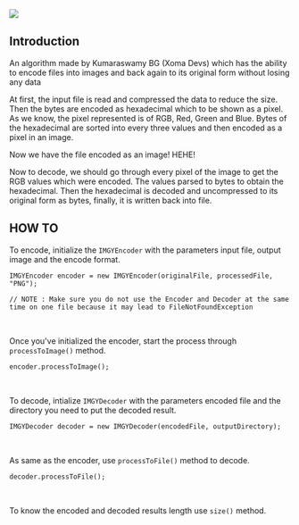 <img src="https://imgy-android.vercel.app/iMGY.svg">

## Introduction

An algorithm made by Kumaraswamy BG (Xoma Devs) which has the ability to encode files into images and back again to its original form without losing any data

At first, the input file is read and compressed the data to reduce the size. Then the bytes are encoded as hexadecimal which to be shown as a pixel. As we know, the pixel represented is of RGB, Red, Green and Blue. Bytes of the hexadecimal are sorted into every three values and then encoded as a pixel in an image.

Now we have the file encoded as an image! HEHE!

Now to decode, we should go through every pixel of the image to get the RGB values which were encoded. The values parsed to bytes to obtain the hexadecimal. Then the hexadecimal is decoded and uncompressed to its original form as bytes, finally, it is written back into file.

## HOW TO

To encode, initialize the `IMGYEncoder` with the parameters input file, output image and the encode format.

```
IMGYEncoder encoder = new IMGYEncoder(originalFile, processedFile, "PNG");

// NOTE : Make sure you do not use the Encoder and Decoder at the same time on one file because it may lead to FileNotFoundException
```
<br>

Once you've initialized the encoder, start the process through `processToImage()` method.

```
encoder.processToImage();
```

<br>

To decode, intialize `IMGYDecoder` with the parameters encoded file and the directory you need to put the decoded result.

```
IMGYDecoder decoder = new IMGYDecoder(encodedFile, outputDirectory);
```
<br>

As same as the encoder, use `processToFile()` method to decode.

```
decoder.processToFile();
```
<br>

To know the encoded and decoded results length use `size()` method.

